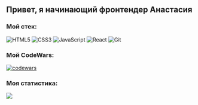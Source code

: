 ##  Привет, я начинающий фронтендер Анастасия


### Мой стек:
![HTML5](https://img.shields.io/badge/html5-%23E34F26.svg?style=for-the-badge&logo=html5&logoColor=white) ![CSS3](https://img.shields.io/badge/css3-%231572B6.svg?style=for-the-badge&logo=css3&logoColor=white) ![JavaScript](https://img.shields.io/badge/javascript-%23323330.svg?style=for-the-badge&logo=javascript&logoColor=%23F7DF1E) ![React](https://img.shields.io/badge/react-%2320232a.svg?style=for-the-badge&logo=react&logoColor=%2361DAFB) ![Git](https://img.shields.io/badge/git-%23F05033.svg?style=for-the-badge&logo=git&logoColor=white)

### Мой CodeWars:
[![codewars](https://www.codewars.com/users/OpsError/badges/large)](https://www.codewars.com/users/OpsError)

### Моя статистика:
![](https://github-profile-summary-cards.vercel.app/api/cards/repos-per-language?OpsError=OpsError&theme=vue)
